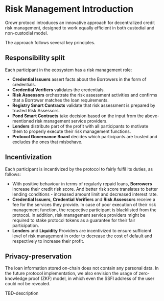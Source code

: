 # Risk Management Introduction
Growr protocol introduces an innovative approach for decentralized credit risk management, designed to work equally efficient in both custodial and non-custodial model.

The approach follows several key principles.
## Responsibility split
Each participant in the ecosystem has a risk management role:
- **Credential Issuers** assert facts about the Borrowers in the form of credentials.
- **Credential Verifiers** validates the credentials.
- **Risk Assessors** orchestrate the risk assessment activities and confirms that a Borrower matches the loan requirements.
- **Registry Smart Contracts** validate that risk assessment is prepared by trusted Risk Assessors.
- **Pond Smart Contracts** take decision based on the input from the above-mentioned risk management service providers.
- **Lenders** distribute part of the profit with all participants to motivate them to properly execute their risk management functions.
- **Protocol Governance Board** decides which participants are trusted and excludes the ones that misbehave.
## Incentivization
Each participant is incentivized by the protocol to fairly fulfil its duties, as follows:
- With positive behaviour in terms of regularly repaid loans, **Borrowers** increase their credit risk score. And better risk score translates to better lending conditions - increased amount limit and decreased interest rate.
- **Credential Issuers**, **Credential Verifiers** and **Risk Assessors** receive a fee for the services they provide. In case of poor execution of their risk management function, the respective participant is blacklisted from the protocol. In addition, risk management service providers might be required to stake protocol tokens as a guarantee for their fair participation.
- **Lenders** and **Liquidity** Providers are incentivized to ensure sufficient level of risk management in order to decrease the cost of default and respectively to increase their profit.
## Privacy-preservation
The loan information stored on-chain does not contain any personal data. In the future protocol implementation, we also envision the usage of zero-knowledge proof (ZKF) model, in which even the SSFI address of the user could not be revealed.
  
TBD-description